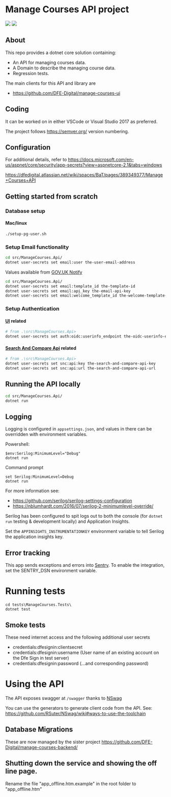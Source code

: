 # Manage Courses API project

[<img src="https://img.shields.io/nuget/v/GovUk.Education.ManageCourses.ApiClient.svg">](https://www.nuget.org/packages/GovUk.Education.ManageCourses.ApiClient/)
[<img src="https://api.travis-ci.org/DFE-Digital/manage-courses-api.svg?branch=master">](https://travis-ci.org/DFE-Digital/manage-courses-api?branch=master)

## About

This repo provides a dotnet core solution containing:

* An API for managing courses data.
* A Domain to describe the managing course data.
* Regression tests.

The main clients for this API and library are
* https://github.com/DFE-Digital/manage-courses-ui

## Coding

It can be worked on in either VSCode or Visual Studio 2017 as preferred.

The project follows https://semver.org/ version numbering.

## Configuration

For additional details, refer to
https://docs.microsoft.com/en-us/aspnet/core/security/app-secrets?view=aspnetcore-2.1&tabs=windows

https://dfedigital.atlassian.net/wiki/spaces/BaT/pages/389349377/Manage+Courses+API

## Getting started from scratch

### Database setup

#### Mac/linux

```bash
./setup-pg-user.sh
```

### Setup Email functionality

```bash
cd src/ManageCourses.Api/
dotnet user-secrets set email:user the-user-email-address
```

Values available from [GOV.​UK Notify](https://www.notifications.service.gov.uk/)
```bash
cd src/ManageCourses.Api/
dotnet user-secrets set email:template_id the-template-id
dotnet user-secrets set email:api_key the-email-api-key
dotnet user-secrets set email:welcome_template_id the-welcome-template-id
```
### Setup Authentication

#### [UI](https://github.com/DFE-Digital/manage-courses-ui) related
```bash
# from .\src\ManageCourses.Api>
dotnet user-secrets set auth:oidc:userinfo_endpoint the-oidc-userinfo-endpoint
```

#### [Search And Compare Api](https://github.com/DFE-Digital/search-and-compare-api) related
```bash
# from .\src\ManageCourses.Api>
dotnet user-secrets set snc:api:key the-search-and-compare-api-key
dotnet user-secrets set snc:api:url the-search-and-compare-api-url
```

## Running the API locally

```bash
cd src/ManageCourses.Api/
dotnet run
```

## Logging

Logging is configured in `appsettings.json`, and values in there can be overridden with environment variables.

Powershell:

    $env:Serilog:MinimumLevel="Debug"
    dotnet run

Command prompt

    set Serilog:MinimumLevel=Debug
    dotnet run

For more information see:

* https://github.com/serilog/serilog-settings-configuration
* https://nblumhardt.com/2016/07/serilog-2-minimumlevel-override/

Serilog has been configured to spit logs out to both the console
(for `dotnet run` testing & development locally) and Application Insights.

Set the `APPINSIGHTS_INSTRUMENTATIONKEY` environment variable to tell Serilog the application insights key.

## Error tracking

This app sends exceptions and errors into [Sentry](https://sentry.io). To enable the integration,
set the SENTRY_DSN environment variable.

# Running tests

```
cd tests\ManageCourses.Tests\
dotnet test
```

## Smoke tests

These need internet access and the following additional user secrets

- credentials:dfesignin:clientsecret
- credentials:dfesignin:username (User name of an existing account on the Dfe Sign in test server)
- credentials:dfesignin:password (...and corresponding password)

# Using the API

The API exposes swagger at `/swagger` thanks to [NSwag](https://github.com/RSuter/NSwag)

You can use the generators to generate client code from the API.
See: https://github.com/RSuter/NSwag/wiki#ways-to-use-the-toolchain

## Database Migrations

These are now managed by the sister project https://github.com/DFE-Digital/manage-courses-backend/

## Shutting down the service and showing the off line page.

Rename the file "app_offline.htm.example" in the root folder to "app_offline.htm"
